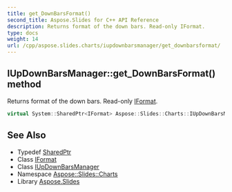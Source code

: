 ```yaml
---
title: get_DownBarsFormat()
second_title: Aspose.Slides for C++ API Reference
description: Returns format of the down bars. Read-only IFormat.
type: docs
weight: 14
url: /cpp/aspose.slides.charts/iupdownbarsmanager/get_downbarsformat/
---
```

## IUpDownBarsManager::get_DownBarsFormat() method


Returns format of the down bars. Read-only [IFormat](../../iformat/).

```cpp
virtual System::SharedPtr<IFormat> Aspose::Slides::Charts::IUpDownBarsManager::get_DownBarsFormat()=0
```

## See Also

* Typedef [SharedPtr](../../system/sharedptr/)
* Class [IFormat](../iformat/)
* Class [IUpDownBarsManager](./)
* Namespace [Aspose::Slides::Charts](../)
* Library [Aspose.Slides](../../)